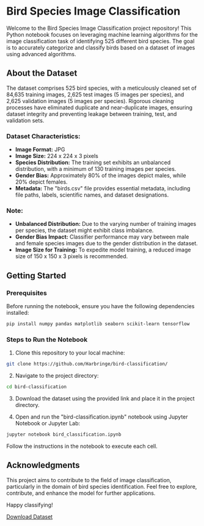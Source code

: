 # Bird Species Image Classification

Welcome to the Bird Species Image Classification project repository! This Python notebook focuses on leveraging machine learning algorithms for the image classification task of identifying 525 different bird species. The goal is to accurately categorize and classify birds based on a dataset of images using advanced algorithms.

## About the Dataset

The dataset comprises 525 bird species, with a meticulously cleaned set of 84,635 training images, 2,625 test images (5 images per species), and 2,625 validation images (5 images per species). Rigorous cleaning processes have eliminated duplicate and near-duplicate images, ensuring dataset integrity and preventing leakage between training, test, and validation sets.

### Dataset Characteristics:

- **Image Format:** JPG
- **Image Size:** 224 x 224 x 3 pixels
- **Species Distribution:** The training set exhibits an unbalanced distribution, with a minimum of 130 training images per species.
- **Gender Bias:** Approximately 80% of the images depict males, while 20% depict females.
- **Metadata:** The "birds.csv" file provides essential metadata, including file paths, labels, scientific names, and dataset designations.

### Note:

- **Unbalanced Distribution:** Due to the varying number of training images per species, the dataset might exhibit class imbalance.
- **Gender Bias Impact:** Classifier performance may vary between male and female species images due to the gender distribution in the dataset.
- **Image Size for Training:** To expedite model training, a reduced image size of 150 x 150 x 3 pixels is recommended.

## Getting Started

### Prerequisites

Before running the notebook, ensure you have the following dependencies installed:

```bash
pip install numpy pandas matplotlib seaborn scikit-learn tensorflow
```

### Steps to Run the Notebook
1. Clone this repository to your local machine:

```bash
git clone https://github.com/Harbringe/bird-classification/
```
2. Navigate to the project directory:
```bash
cd bird-classification
```
3. Download the dataset using the provided link and place it in the project directory.

4. Open and run the "bird-classification.ipynb" notebook using Jupyter Notebook or Jupyter Lab:

```bash
jupyter notebook bird_classification.ipynb
```
Follow the instructions in the notebook to execute each cell.

## Acknowledgments

This project aims to contribute to the field of image classification, particularly in the domain of bird species identification. Feel free to explore, contribute, and enhance the model for further applications.

Happy classifying!

[Download Dataset](https://www.kaggle.com/datasets/gpiosenka/100-bird-species)

